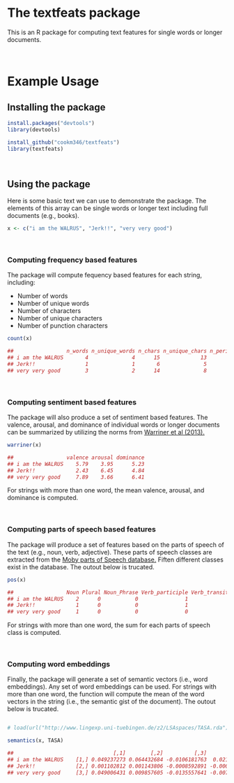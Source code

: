 # The textfeats package

This is an R package for computing text features for single words or longer documents.

<br>

# Example Usage

## Installing the package

```r
install.packages("devtools")
library(devtools)

install_github("cookm346/textfeats")
library(textfeats)
```
<br>

## Using the package

Here is some basic text we can use to demonstrate the package. The elements of this array can be single words or longer text including full documents (e.g., books).

```r
x <- c("i am the WALRUS", "Jerk!!", "very very good")
```

<br> 


### Computing frequency based features

The package will compute fequency based features for each string, including:

* Number of words
* Number of unique words
* Number of characters
* Number of unique characters
* Number of punction characters

```r
count(x)

##                 n_words n_unique_words n_chars n_unique_chars n_periods n_commas n_question n_exclamation
## i am the WALRUS       4              4      15             13         0        0          0             0
## Jerk!!                1              1       6              5         0        0          0             2
## very very good        3              2      14              8         0        0          0             0
```

<br>

### Computing sentiment based features

The package will also produce a set of sentiment based features. The valence, arousal, and dominance of individual words or longer documents can be summarized by utilizing the norms from [Warriner et al (2013).](http://crr.ugent.be/archives/1003)

```r
warriner(x)

##                 valence arousal dominance
## i am the WALRUS    5.79    3.95      5.23
## Jerk!!             2.43    6.45      4.84
## very very good     7.89    3.66      6.41
```

For strings with more than one word, the mean valence, arousal, and dominance is computed.

<br>

### Computing parts of speech based features

The package will produce a set of features based on the parts of speech of the text (e.g., noun, verb, adjective). These parts of speech classes are extracted from the [Moby parts of Speech database.](https://en.wikipedia.org/wiki/Moby_Project#Part-of-Speech) Fiften different classes exist in the database. The outout below is trucated.

```r
pos(x)

##                 Noun Plural Noun_Phrase Verb_participle Verb_transitive   ...
## i am the WALRUS    2      0           0               1               0   ...
## Jerk!!             1      0           0               1               1   ...
## very very good     1      0           0               0               0   ...
```

For strings with more than one word, the sum for each parts of speech class is computed.

<br>

### Computing word embeddings

Finally, the package will generate a set of semantic vectors (i.e., word embeddings). Any set of word embeddings can be used. For strings with more than one word, the function will compute the mean of the word vectors in the string (i.e., the semantic gist of the document). The outout below is trucated.

```r

# load(url("http://www.lingexp.uni-tuebingen.de/z2/LSAspaces/TASA.rda"))

semantics(x, TASA)

##                                [,1]        [,2]          [,3]          [,4]         [,5]          [,6]   ...
## i am the WALRUS    [1,] 0.049237273 0.064432684 -0.0106181763  0.0215646167 -0.000233423  0.0045926339   ...
## Jerk!!             [2,] 0.001102812 0.001143806 -0.0008592891 -0.0005428566  0.001024854 -0.0007934065   ...
## very very good     [3,] 0.049006431 0.009857605 -0.0135557641 -0.0073958977 -0.022383744  0.0004875048   ...
```

<br>
<br>
<br>
<br>
<br>
